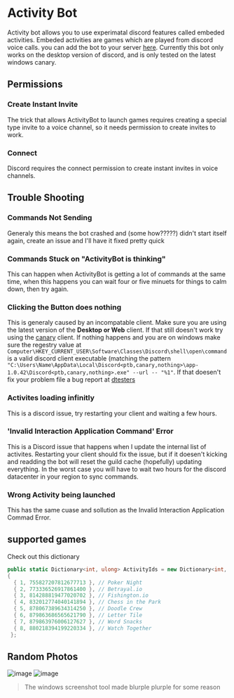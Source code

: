 # Activity Bot
Activity bot allows you to use experimatal discord features called embeded activities. Embeded activities are games which are played from discord voice calls. you can add the bot to your server [here](https://discord.com/api/oauth2/authorize?client_id=854376669367369758&permissions=1048577&redirect_uri=about%3Ablank&scope=bot%20applications.commands). Currently this bot only works on the desktop version of discord, and is only tested on the latest windows canary. 
## Permissions
### Create Instant Invite
The trick that allows ActivityBot to launch games requires creating a special type invite to a voice channel, so it needs permission to create invites to work.
### Connect
Discord requires the connect permission to create instant invites in voice channels. 
## Trouble Shooting
### Commands Not Sending
Generaly this means the bot crashed and (some how?????) didn't start itself again, create an issue and I'll have it fixed pretty quick
### Commands Stuck on "ActivityBot is thinking"
This can happen when ActivityBot is getting a lot of commands at the same time, when this happens you can wait four or five minuets for things to calm down, then try again.
### Clicking the Button does nothing
This is generaly caused by an incompatable client. Make sure you are using the latest version of the **Desktop or Web** client. If that still doesn't work try using the [canary](https://support.discord.com/hc/en-us/articles/360035675191-Discord-Testing-Clients) client. If nothing happens and you are on windows make sure the regestry value at `Computer\HKEY_CURRENT_USER\Software\Classes\Discord\shell\open\command` is a valid discord client executable (matching the pattern `"C:\Users\Name\AppData\Local\Discord<ptb,canary,nothing>\app-1.0.42\Discord<ptb,canary,nothing>.exe" --url -- "%1"`. If that doesen't fix your problem file a bug report at [dtesters](https://discord.gg/discord-testers) 
### Activites loading infinitly
This is a discord issue, try restarting your client and waiting a few hours.
### 'Invalid Interaction Application Command' Error
This is a Discord issue that happens when I update the internal list of activites. Restarting your client should fix the issue, but if it doesen't kicking and readding the bot will reset the guild cache (hopefully) updating everything. In the worst case you will have to wait two hours for the discord datacenter in your region to sync commands.
### Wrong Activity being launched
This has the same cuase and sollution as the Invalid Interaction Application Commad Error.
## supported games
Check out this dictionary
```cs
public static Dictionary<int, ulong> ActivityIds = new Dictionary<int, ulong>
{
  { 1, 755827207812677713 }, // Poker Night
  { 2, 773336526917861400 }, // Betrayal.io
  { 3, 814288819477020702 }, // Fishington.io
  { 4, 832012774040141894 }, // Chess in the Park
  { 5, 878067389634314250 }, // Doodle Crew
  { 6, 879863686565621790 }, // Letter Tile
  { 7, 879863976006127627 }, // Word Snacks
  { 8, 880218394199220334 }, // Watch Together
 };
 ```
## Random Photos
![image](https://user-images.githubusercontent.com/80918250/136310677-136c6db1-df24-49de-93b3-10447942e9e4.png)
![image](https://user-images.githubusercontent.com/80918250/136310710-4bcab1f8-aac6-4432-a046-321fc51c7723.png)
> The windows screenshot tool made blurple plurple for some reason
